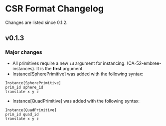 # CSR Format Changelog

Changes are listed since 0.1.2.

## v0.1.3
### Major changes
- All primitives require a new `id` argument for instancing. (CA-52-embree-instances). It is the **first** argument.
- Instance[SpherePrimitive] was added with the following syntax:
```
Instance[SpherePrimitive]
prim_id sphere_id
translate x y z
```
- Instance[QuadPrimitive] was added with the following syntax:
```
Instance[QuadPrimitive]
prim_id quad_id
translate x y z
```
